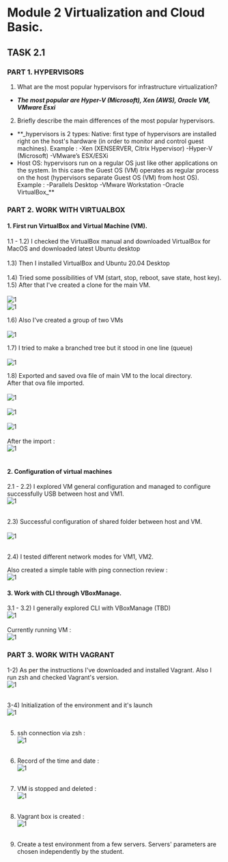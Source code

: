 # Module 2 Virtualization and Cloud Basic.

## TASK 2.1

### PART 1. HYPERVISORS

1. What are the most popular hypervisors for infrastructure virtualization?

- **_The most popular are Hyper-V (Microsoft), Xen (AWS), Oracle VM, VMware Esxi_**

2. Briefly describe the main differences of the most popular hypervisors.

- \*\*\_hypervisors is 2 types:
  Native: first type of hypervisors are installed right on the host's hardware (in order to monitor and control guest machines). Example :
  -Xen (XENSERVER, Citrix Hypervisor)
  -Hyper-V (Microsoft)
  -VMware’s ESX/ESXi
- Host OS: hypervisors run on a regular OS just like other applications on the system. In this case the Guest OS (VM) operates as regular process on the host (hypervisors separate Guest OS (VM) from host OS). Example :
  -Parallels Desktop
  -VMware Workstation
  -Oracle VirtualBox\_\*\*

### PART 2. WORK WITH VIRTUALBOX

#### 1. First run VirtualBox and Virtual Machine (VM).

1.1 - 1.2) I checked the VirtualBox manual and downloaded VirtualBox for MacOS and downloaded latest Ubuntu desktop</br></br>
1.3) Then I installed VirtualBox and Ubuntu 20.04 Desktop </br></br>
1.4) Tried some possibilities of VM (start, stop, reboot, save state, host key).</br>
1.5) After that I've created a clone for the main VM.</br></br>
![1](./screenshots/1.1.png)</br>
![1](./screenshots/1.2.png)</br>

1.6) Also I've created a group of two VMs</br></br>
![1](./screenshots/1.6.png)</br>

1.7) I tried to make a branched tree but it stood in one line (queue)</br></br>
![1](./screenshots/1.7.png)</br>

1.8) Exported and saved ova file of main VM to the local directory.</br>
After that ova file imported.</br></br>
![1](./screenshots/1.8.png)</br></br>
![1](./screenshots/1.8.1.png)</br></br>
![1](./screenshots/1.8.2.png)</br></br>
After the import :</br>
![1](./screenshots/1.8.3.png)</br></br>

#### 2. Configuration of virtual machines

2.1 - 2.2) I explored VM general configuration and managed to configure successfully USB between host and VM1.</br>
![1](./screenshots/2.2.png)</br></br>

2.3) Successful configuration of shared folder between host and VM.</br></br>
![1](./screenshots/2.3.png)</br></br>

2.4) I tested different network modes for VM1, VM2.</br>

Also created a simple table with ping connection review :</br>
![1](./screenshots/2.4.2.png)</br>

#### 3. Work with CLI through VBoxManage.</br>

3.1 - 3.2) I generally explored CLI with VBoxManage (TBD)</br>
![1](./screenshots/3.1.png)</br></br>
Currently running VM :</br>
![1](./screenshots/3.2.png)</br>

### PART 3. WORK WITH VAGRANT

1-2) As per the instructions I've downloaded and installed Vagrant. Also I run zsh and checked Vagrant's version.</br>
![1](./screenshots/4.1.png)</br></br>

3-4) Initialization of the environment and it's launch</br>
![1](./screenshots/4.2.png)</br></br>

5. ssh connection via zsh : </br>
   ![1](./screenshots/4.3.png)</br></br>

6. Record of the time and date : </br>
   ![1](./screenshots/4.4.png)</br></br>

7. VM is stopped and deleted : </br>
   ![1](./screenshots/4.5.png)</br></br>

8. Vagrant box is created : </br>
   ![1](./screenshots/4.6.png)</br></br>

9. Create a test environment from a few servers. Servers' parameters
   are chosen independently by the student.
   </br>
